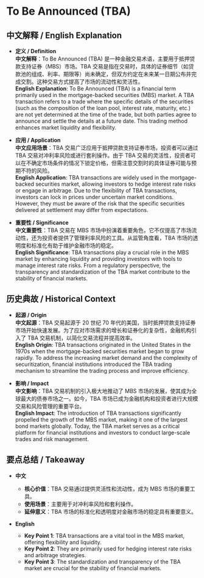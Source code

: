 # To Be Announced (TBA)

## 中文解释 / English Explanation

* **定义 / Definition**  
  **中文解释**：To Be Announced (TBA) 是一种金融交易术语，主要用于抵押贷款支持证券（MBS）市场。TBA 交易是指在交易时，具体的证券细节（如贷款池的组成、利率、期限等）尚未确定，但双方约定在未来某一日期公布并完成交割。这种交易方式提高了市场的流动性和灵活性。  
  **English Explanation**: To Be Announced (TBA) is a financial term primarily used in the mortgage-backed securities (MBS) market. A TBA transaction refers to a trade where the specific details of the securities (such as the composition of the loan pool, interest rate, maturity, etc.) are not yet determined at the time of the trade, but both parties agree to announce and settle the details at a future date. This trading method enhances market liquidity and flexibility.

* **应用 / Application**  
  **中文应用场景**：TBA 交易广泛应用于抵押贷款支持证券市场，投资者可以通过 TBA 交易对冲利率风险或进行套利操作。由于 TBA 交易的灵活性，投资者可以在不确定市场条件的情况下锁定价格，但需注意交割时的具体证券可能与预期不符的风险。  
  **English Application**: TBA transactions are widely used in the mortgage-backed securities market, allowing investors to hedge interest rate risks or engage in arbitrage. Due to the flexibility of TBA transactions, investors can lock in prices under uncertain market conditions. However, they must be aware of the risk that the specific securities delivered at settlement may differ from expectations.

* **重要性 / Significance**  
  **中文重要性**：TBA 交易在 MBS 市场中扮演着重要角色，它不仅提高了市场流动性，还为投资者提供了管理利率风险的工具。从监管角度看，TBA 市场的透明度和标准化有助于维护金融市场的稳定。  
  **English Significance**: TBA transactions play a crucial role in the MBS market by enhancing liquidity and providing investors with tools to manage interest rate risks. From a regulatory perspective, the transparency and standardization of the TBA market contribute to the stability of financial markets.

## 历史典故 / Historical Context

* **起源 / Origin**  
  **中文起源**：TBA 交易起源于 20 世纪 70 年代的美国，当时抵押贷款支持证券市场开始快速发展。为了应对市场需求的增长和证券化的复杂性，金融机构引入了 TBA 交易机制，以简化交易流程并提高效率。  
  **English Origin**: TBA transactions originated in the United States in the 1970s when the mortgage-backed securities market began to grow rapidly. To address the increasing market demand and the complexity of securitization, financial institutions introduced the TBA trading mechanism to streamline the trading process and improve efficiency.

* **影响 / Impact**  
  **中文影响**：TBA 交易机制的引入极大地推动了 MBS 市场的发展，使其成为全球最大的债券市场之一。如今，TBA 市场已成为金融机构和投资者进行大规模交易和风险管理的重要平台。  
  **English Impact**: The introduction of TBA transactions significantly propelled the growth of the MBS market, making it one of the largest bond markets globally. Today, the TBA market serves as a critical platform for financial institutions and investors to conduct large-scale trades and risk management.

## 要点总结 / Takeaway

* **中文**  
  - **核心价值**：TBA 交易通过提供灵活性和流动性，成为 MBS 市场的重要工具。  
  - **使用场景**：主要用于对冲利率风险和套利操作。  
  - **延伸意义**：TBA 市场的标准化和透明度对金融市场的稳定具有重要意义。

* **English**  
  - **Key Point 1**: TBA transactions are a vital tool in the MBS market, offering flexibility and liquidity.  
  - **Key Point 2**: They are primarily used for hedging interest rate risks and arbitrage strategies.  
  - **Key Point 3**: The standardization and transparency of the TBA market are crucial for the stability of financial markets.